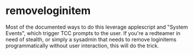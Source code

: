 # removeloginitem

Most of the documented ways to do this leverage applescript and "System Events", which trigger TCC prompts to the user.
If you're a redteamer in need of stealth, or simply a sysadmin that needs to remove loginitems programmatically without user interaction, this will do the trick.



